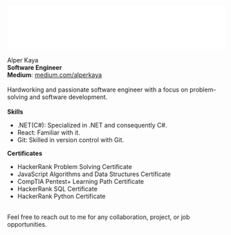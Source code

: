 <img height="100px" src="https://github.com/alperkaya0/alperkaya0/blob/main/svgtest.svg" alt="ğ">

Alper Kaya <br>
**Software Engineer** <br>
**Medium**: <a href="https://medium.com/@competeorbeforgotten">medium.com/alperkaya</a> <br>
<br>
Hardworking and passionate software engineer with a focus on problem-solving and software development.
<br><br>
**Skills**
- .NET(C#): Specialized in .NET and consequently C#.
- React: Familiar with it.
- Git: Skilled in version control with Git. 

**Certificates**
- HackerRank Problem Solving Certificate
- JavaScript Algorithms and Data Structures Certificate
- CompTIA Pentest+ Learning Path Certificate
- HackerRank SQL Certificate
- HackerRank Python Certificate <br><br>

Feel free to reach out to me for any collaboration, project, or job opportunities.






<!--
**alperkaya0/alperkaya0** is a ✨ _special_ ✨ repository because its `README.md` (this file) appears on your GitHub profile.

Here are some ideas to get you started:

- 🔭 I’m currently working on ...
- 🌱 I’m currently learning ...
- 👯 I’m looking to collaborate on ...
- 🤔 I’m looking for help with ...
- 💬 Ask me about ...
- 📫 How to reach me: ...
- 😄 Pronouns: ...
- ⚡ Fun fact: ...
-->
